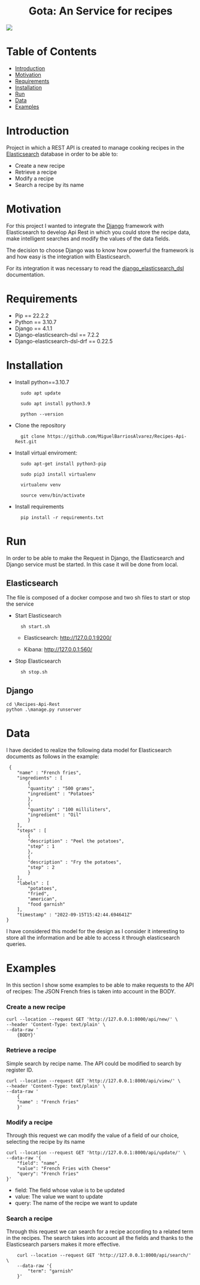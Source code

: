 <h1 align="center"> Gota: An Service for recipes </h1>

 <p align="left">
   <img src="https://img.shields.io/badge/STATUS-%20DEV-green">
</p>

# Table of Contents
- [Introduction](#Introduction)
- [Motivation](#Motivation)
- [Requirements](#Requirements)
- [Installation](#Installation)
- [Run](#Run)
- [Data](#Data)
- [Examples](#Examples)

# Introduction
Project in which a REST API is created to manage cooking recipes in the [Elasticsearch](https://www.elastic.co/es/what-is/elasticsearch) database in order to be able to:

- Create a new recipe
- Retrieve a recipe
- Modify a recipe
- Search a recipe by its name

# Motivation
For this project I wanted to integrate the [Django](https://docs.djangoproject.com/en/4.1/) framework with Elasticsearch to develop Api Rest in which you could store the recipe data, make intelligent searches and modify the values of the data fields. 

The decision to choose Django was to know how powerful the framework is and how easy is the integration with Elasticsearch. 

For its integration it was necessary to read the [django_elasticsearch_dsl](https://django-elasticsearch-dsl.readthedocs.io/en/latest/quickstart.html) documentation.

# Requirements
- Pip == 22.2.2
- Python == 3.10.7
- Django == 4.1.1
- Django-elasticsearch-dsl == 7.2.2
- Django-elasticsearch-dsl-drf == 0.22.5

# Installation
- Install python==3.10.7

        sudo apt update

        sudo apt install python3.9

        python --version

- Clone the repository

        git clone https://github.com/MiguelBarriosAlvarez/Recipes-Api-Rest.git

- Install virtual enviroment: 

        sudo apt-get install python3-pip

        sudo pip3 install virtualenv

        virtualenv venv

        source venv/bin/activate

- Install requirements

        pip install -r requirements.txt

# Run
In order to be able to make the Request in Django, the Elasticsearch and Django service must be started.
In this case it will be done from local.

## Elasticsearch
The file is composed of a docker compose and two sh files to start or stop the service

- Start Elasticsearch

        sh start.sh


   - Elasticsearch: http://127.0.0.1:9200/

   - Kibana: http://127.0.0.1:560/

- Stop Elasticsearch

        sh stop.sh

## Django

    cd \Recipes-Api-Rest
    python .\manage.py runserver

# Data
I have decided to realize the following data model for Elasticsearch documents as follows in the example:

     {
        "name" : "French fries",
        "ingredients" : [
            {
            "quantity" : "500 grams",
            "ingredient" : "Potatoes"
            },
            {
            "quantity" : "100 milliliters",
            "ingredient" : "Oil"
            }
        ],
        "steps" : [
            {
            "description" : "Peel the potatoes",
            "step" : 1
            },
            {
            "description" : "Fry the potatoes",
            "step" : 2
            }
        ],
        "labels" : [
            "potatoes",
            "fried",
            "american",
            "food garnish"
        ],
        "timestamp" : "2022-09-15T15:42:44.694641Z"
    }

I have considered this model for the design as I consider it interesting to store all the information and be able to access it through elasticsearch queries.

# Examples
In this section I show some examples to be able to make requests to the API of recipes:
The JSON French fries is taken into account in the BODY.

### Create a new recipe

    curl --location --request GET 'http://127.0.0.1:8000/api/new/' \
    --header 'Content-Type: text/plain' \
    --data-raw '
        {BODY}'

### Retrieve a recipe
Simple search by recipe name. The API could be modified to search by register ID.

    curl --location --request GET 'http://127.0.0.1:8000/api/view/' \
    --header 'Content-Type: text/plain' \
    --data-raw '
        {
        "name" : "French fries"
        }'


### Modify a recipe
Through this request we can modify the value of a field of our choice, selecting the recipe by its name

    curl --location --request GET 'http://127.0.0.1:8000/api/update/' \
    --data-raw '{
        "field": "name",
        "value": "French Fries with Cheese"
        "query": "French fries"
    }'


- field: The field whose value is to be updated
- value: The value we want to update
- query: The name of the recipe we want to update

### Search a recipe
Through this request we can search for a recipe according to a related term in the recipes.
The search takes into account all the fields and thanks to the Elasticsearch parsers makes it more effective.

        curl --location --request GET 'http://127.0.0.1:8000/api/search/' \
        --data-raw '{
            "term": "garnish"
        }'


